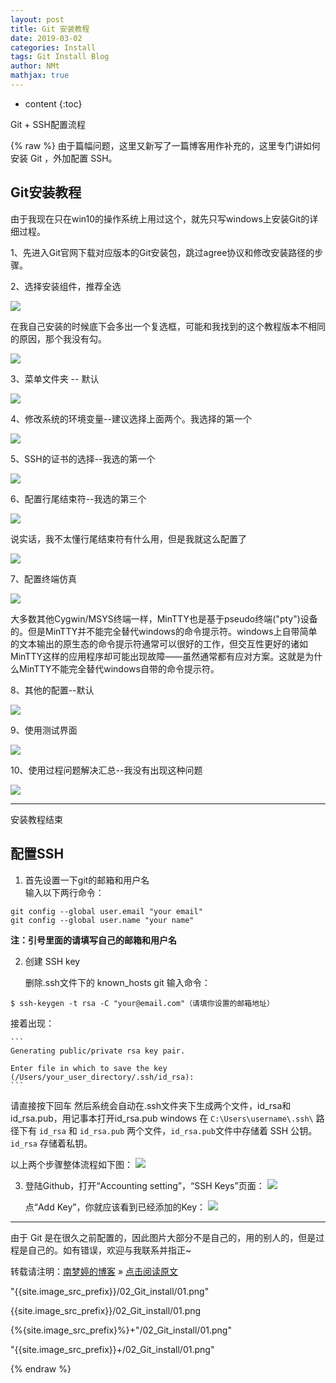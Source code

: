 ```yaml
---
layout: post
title: Git 安装教程
date: 2019-03-02
categories: Install
tags: Git Install Blog
author: NMt
mathjax: true
---
```


* content
{:toc}

Git + SSH配置流程  

<div style='display: none'>
@@@@
</div>





{% raw %}
由于篇幅问题，这里又新写了一篇博客用作补充的，这里专门讲如何安装 Git ，外加配置 SSH。
## Git安装教程

由于我现在只在win10的操作系统上用过这个，就先只写windows上安装Git的详细过程。

1、先进入Git官网下载对应版本的Git安装包，跳过agree协议和修改安装路径的步骤。

2、选择安装组件，推荐全选

![][pt_01]  

在我自己安装的时候底下会多出一个复选框，可能和我找到的这个教程版本不相同的原因，那个我没有勾。

![][pt_02]  

3、菜单文件夹 -- 默认

![][pt_03]

4、修改系统的环境变量--建议选择上面两个。我选择的第一个

![][pt_04] 


5、SSH的证书的选择--我选的第一个

![][pt_05] 


6、配置行尾结束符--我选的第三个

![][pt_06] 


说实话，我不太懂行尾结束符有什么用，但是我就这么配置了

![][pt_07] 


7、配置终端仿真

![][pt_08] 


大多数其他Cygwin/MSYS终端一样，MinTTY也是基于pseudo终端("pty")设备的。但是MinTTY并不能完全替代windows的命令提示符。windows上自带简单的文本输出的原生态的命令提示符通常可以很好的工作，但交互性更好的诸如MinTTY这样的应用程序却可能出现故障——虽然通常都有应对方案。这就是为什么MinTTY不能完全替代windows自带的命令提示符。

8、其他的配置--默认

![][pt_09] 


9、使用测试界面

![][pt_10] 


10、使用过程问题解决汇总--我没有出现这种问题

![][pt_11] 

-------
安装教程结束



## 配置SSH

1. 首先设置一下git的邮箱和用户名  
	输入以下两行命令：
```
git config --global user.email "your email"
git config --global user.name "your name"
```
**注：引号里面的请填写自己的邮箱和用户名**

2. 创建 SSH key  
   
   删除.ssh文件下的 known_hosts
   git 输入命令：
```
$ ssh-keygen -t rsa -C "your@email.com"（请填你设置的邮箱地址）
```

   接着出现：  
   
	```
	Generating public/private rsa key pair.

	Enter file in which to save the key (/Users/your_user_directory/.ssh/id_rsa):
	```
   
   请直接按下回车
   然后系统会自动在.ssh文件夹下生成两个文件，id_rsa和id_rsa.pub，用记事本打开id_rsa.pub
   windows 在 `C:\Users\username\.ssh\`  路径下有 `id_rsa` 和 `id_rsa.pub` 两个文件，`id_rsa.pub`文件中存储着 SSH 公钥。`id_rsa` 存储着私钥。

   以上两个步骤整体流程如下图：
![][pt_14]  

3. 登陆Github，打开“Accounting setting”，“SSH Keys”页面：
   ![][pt_12] 

   点“Add Key”，你就应该看到已经添加的Key：
   ![][pt_13] 


------
由于 Git 是在很久之前配置的，因此图片大部分不是自己的，用的别人的，但是过程是自己的。如有错误，欢迎与我联系并指正~

转载请注明：[南梦婷的博客](https://norah2.github.io) » [点击阅读原文](https://norah2.github.io/2019/03/02/Git_install/) 


<!--以下是本文用到的链接-->

"{{site.image_src_prefix}}/02_Git_install/01.png"

{{site.image_src_prefix}}/02_Git_install/01.png

{%{site.image_src_prefix}%}+"/02_Git_install/01.png"

"{{site.image_src_prefix}}+/02_Git_install/01.png"

[pt_01]: ${{site.image_src_prefix}}/02_Git_install/01.png
[pt_02]: https://nora-blogimg.oss-cn-hangzhou.aliyuncs.com/BlogImage/02_Git_install/02.png
[pt_03]: https://nora-blogimg.oss-cn-hangzhou.aliyuncs.com/BlogImage/02_Git_install/03.png
[pt_04]: https://nora-blogimg.oss-cn-hangzhou.aliyuncs.com/BlogImage/02_Git_install/04.png
[pt_05]: https://nora-blogimg.oss-cn-hangzhou.aliyuncs.com/BlogImage/02_Git_install/05.png
[pt_06]: https://nora-blogimg.oss-cn-hangzhou.aliyuncs.com/BlogImage/02_Git_install/06.png
[pt_07]: https://nora-blogimg.oss-cn-hangzhou.aliyuncs.com/BlogImage/02_Git_install/07.png
[pt_08]: https://nora-blogimg.oss-cn-hangzhou.aliyuncs.com/BlogImage/02_Git_install/08.png
[pt_09]: https://nora-blogimg.oss-cn-hangzhou.aliyuncs.com/BlogImage/02_Git_install/09.png
[pt_10]: https://nora-blogimg.oss-cn-hangzhou.aliyuncs.com/BlogImage/02_Git_install/10.png
[pt_11]: https://nora-blogimg.oss-cn-hangzhou.aliyuncs.com/BlogImage/02_Git_install/11.png
[pt_12]: https://nora-blogimg.oss-cn-hangzhou.aliyuncs.com/BlogImage/02_Git_install/12.png
[pt_13]: https://nora-blogimg.oss-cn-hangzhou.aliyuncs.com/BlogImage/02_Git_install/13.png
[pt_14]: https://nora-blogimg.oss-cn-hangzhou.aliyuncs.com/BlogImage/02_Git_install/14.jpg


{% endraw %}